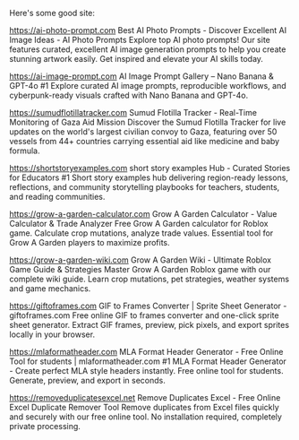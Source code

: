 Here's some good site:

https://ai-photo-prompt.com
Best AI Photo Prompts - Discover Excellent AI Image Ideas - AI Photo Prompts
Explore top AI photo prompts! Our site features curated, excellent AI image generation prompts to help you create stunning artwork easily. Get inspired and elevate your AI skills today.

https://ai-image-prompt.com
AI Image Prompt Gallery – Nano Banana & GPT-4o
#1 Explore curated AI image prompts, reproducible workflows, and cyberpunk-ready visuals crafted with Nano Banana and GPT-4o.

https://sumudflotillatracker.com
Sumud Flotilla Tracker - Real-Time Monitoring of Gaza Aid Mission
Discover the Sumud Flotilla Tracker for live updates on the world's largest civilian convoy to Gaza, featuring over 50 vessels from 44+ countries carrying essential aid like medicine and baby formula.

https://shortstoryexamples.com
short story examples Hub - Curated Stories for Educators
#1 Short story examples hub delivering region-ready lessons, reflections, and community storytelling playbooks for teachers, students, and reading communities.

https://grow-a-garden-calculator.com
Grow A Garden Calculator - Value Calculator & Trade Analyzer
Free Grow A Garden calculator for Roblox game. Calculate crop mutations, analyze trade values. Essential tool for Grow A Garden players to maximize profits.

https://grow-a-garden-wiki.com
Grow A Garden Wiki - Ultimate Roblox Game Guide & Strategies
Master Grow A Garden Roblox game with our complete wiki guide. Learn crop mutations, pet strategies, weather systems and game mechanics.

https://giftoframes.com
GIF to Frames Converter | Sprite Sheet Generator - giftoframes.com
Free online GIF to frames converter and one-click sprite sheet generator. Extract GIF frames, preview, pick pixels, and export sprites locally in your browser.

https://mlaformatheader.com
MLA Format Header Generator - Free Online Tool for students | mlaformatheader.com
#1 MLA Format Header Generator - Create perfect MLA style headers instantly. Free online tool for students. Generate, preview, and export in seconds.

https://removeduplicatesexcel.net
Remove Duplicates Excel - Free Online Excel Duplicate Remover Tool
Remove duplicates from Excel files quickly and securely with our free online tool. No installation required, completely private processing.


